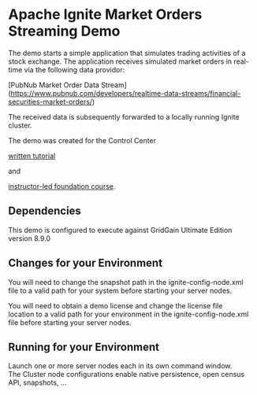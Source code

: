 # Apache Ignite Market Orders Streaming Demo

The demo starts a simple application that simulates trading activities of a stock exchange. 
The application receives simulated market orders in real-time via the following data providor:

[PubNub Market Order Data Stream]
(https://www.pubnub.com/developers/realtime-data-streams/financial-securities-market-orders/)

The received data is subsequently forwarded to a locally running Ignite cluster.

The demo was created for the Control Center 

[written tutorial](https://www.gridgain.com/docs/tutorials/management-monitoring/overview) 

and 

[instructor-led foundation course](https://www.gridgain.com/products/services/training/how-monitor-and-manage-apache-ignite-gridgain-control-center).

## Dependencies

This demo is configured to execute against GridGain Ultimate Edition version 8.9.0  

## Changes for your Environment

You will need to change the snapshot path in the ignite-config-node.xml  
file to a valid path for your system before starting your server nodes.  

You will need to obtain a demo license and change the license file  
location to a valid path for your environment in the ignite-config-node.xml  
file before starting your server nodes.  

## Running for your Environment
Launch one or more server nodes each in its own command window.  
The Cluster node configurations enable native persistence, open census
API, snapshots, ...  

